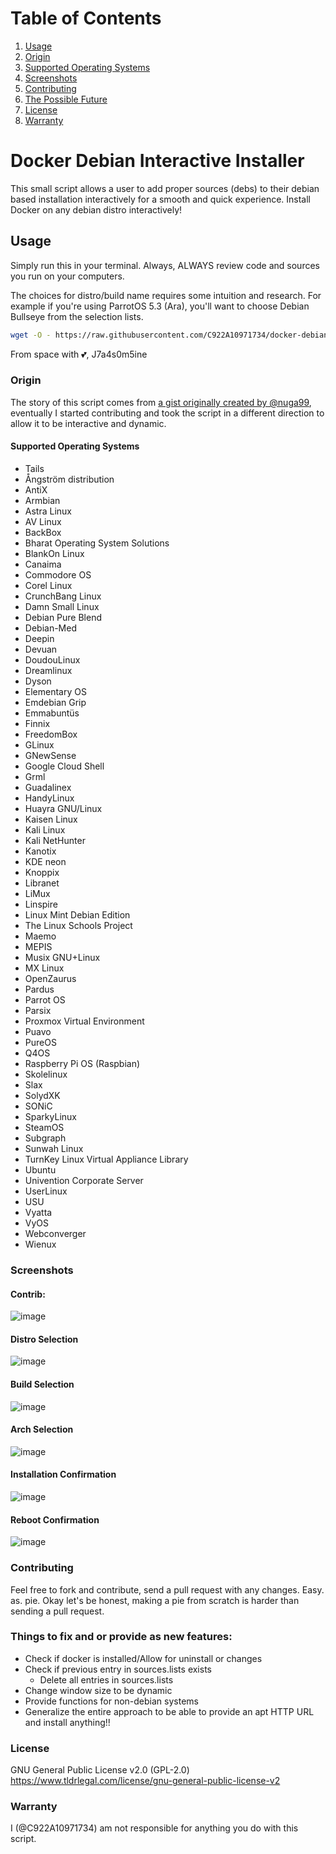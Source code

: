 # Table of Contents
1. [Usage](#usage)
2. [Origin](#origin)
3. [Supported Operating Systems](#supported-operating-systems)
4. [Screenshots](#screenshots)
5. [Contributing](#contributing)
6. [The Possible Future](#things-to-fix-and-or-provide-as-new-features)
7. [License](#license)
8. [Warranty](#warranty)


# Docker Debian Interactive Installer

This small script allows a user to add proper sources (debs) to their debian based installation interactively for a smooth and quick experience. Install Docker on any debian distro interactively!

## Usage

Simply run this in your terminal. Always, ALWAYS review code and sources you run on your computers.

The choices for distro/build name requires some intuition and research. For example if you're using ParrotOS 5.3 (Ara), you'll want to choose Debian Bullseye from the selection lists.

``` bash
wget -O - https://raw.githubusercontent.com/C922A10971734/docker-debian-installer/main/docker-debian-interactive-install.sh | bash
```

From space with 💕,
J7a4s0m5ine

### Origin

The story of this script comes from [a gist originally created by @nuga99](https://gist.github.com/nuga99/dd5ac250b4c98154b5065d8affec7b49), eventually I started contributing and took the script in a different direction to allow it to be interactive and dynamic.

#### Supported Operating Systems
- Tails
- Ångström distribution
- AntiX
- Armbian
- Astra Linux
- AV Linux
- BackBox
- Bharat Operating System Solutions
- BlankOn Linux
- Canaima
- Commodore OS
- Corel Linux
- CrunchBang Linux
- Damn Small Linux
- Debian Pure Blend
- Debian-Med
- Deepin
- Devuan
- DoudouLinux
- Dreamlinux
- Dyson
- Elementary OS
- Emdebian Grip
- Emmabuntüs
- Finnix
- FreedomBox
- GLinux
- GNewSense
- Google Cloud Shell
- Grml
- Guadalinex
- HandyLinux
- Huayra GNU/Linux
- Kaisen Linux
- Kali Linux
- Kali NetHunter
- Kanotix
- KDE neon
- Knoppix
- Libranet
- LiMux
- Linspire
- Linux Mint Debian Edition
- The Linux Schools Project
- Maemo
- MEPIS
- Musix GNU+Linux
- MX Linux
- OpenZaurus
- Pardus
- Parrot OS
- Parsix
- Proxmox Virtual Environment
- Puavo
- PureOS
- Q4OS
- Raspberry Pi OS (Raspbian)
- Skolelinux
- Slax
- SolydXK
- SONiC
- SparkyLinux
- SteamOS
- Subgraph
- Sunwah Linux
- TurnKey Linux Virtual Appliance Library
- Ubuntu
- Univention Corporate Server
- UserLinux
- USU
- Vyatta
- VyOS
- Webconverger
- Wienux

### Screenshots
#### Contrib:
![image](https://user-images.githubusercontent.com/122838399/256328109-bdd96ef4-9f18-4471-b4ca-d569ac765ba3.png)

#### Distro Selection
![image](https://user-images.githubusercontent.com/122838399/256328515-5e1cc84b-6f4a-4da9-b6c3-d06d5d66d587.png)

#### Build Selection
![image](https://user-images.githubusercontent.com/122838399/256329054-1447dcab-5dd0-45bf-ba09-92ec58898b75.png)

#### Arch Selection
![image](https://user-images.githubusercontent.com/122838399/256329136-34e03c14-fb34-4cae-9e4f-4346126f9f6c.png)

#### Installation Confirmation
![image](https://user-images.githubusercontent.com/122838399/256329219-fe94b056-884f-43d6-8d62-69bc1bce9b0a.png)

#### Reboot Confirmation
![image](https://user-images.githubusercontent.com/122838399/256332022-771806fe-ae78-4ee7-bc69-8919a4b752a2.png)


### Contributing

Feel free to fork and contribute, send a pull request with any changes. Easy. as. pie. Okay let's be honest, making a pie from scratch is harder than sending a pull request.

### Things to fix and or provide as new features:

- Check if docker is installed/Allow for uninstall or changes
- Check if previous entry in sources.lists exists
     - Delete all entries in sources.lists
- Change window size to be dynamic
- Provide functions for non-debian systems
- Generalize the entire approach to be able to provide an apt HTTP URL and install anything!!

### License
GNU General Public License v2.0 (GPL-2.0)
https://www.tldrlegal.com/license/gnu-general-public-license-v2

### Warranty
I (@C922A10971734) am not responsible for anything you do with this script.
